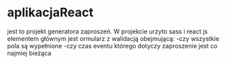 # aplikacjaReact
jest to projekt generatora zaproszeń.
W projekcie urzyto sass i react js
elementem głównym jest ormularz z walidacją obejmującą:
-czy wszystkie pola są wypełnione
-czy czas eventu którego dotyczy zaproszenie jest co najmiej bieżąca
